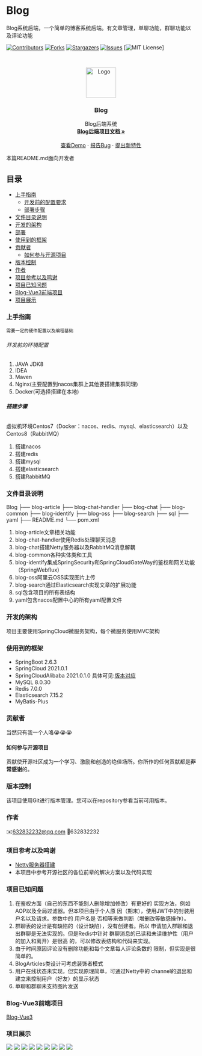 # Blog

Blog系统后端，一个简单的博客系统后端。有文章管理，单聊功能，群聊功能以及评论功能

[![Contributors][contributors-shield]][contributors-url]
[![Forks][forks-shield]][forks-url]
[![Stargazers][stars-shield]][stars-url]
[![Issues][issues-shield]][issues-url]
[![MIT License][license-shield]]


<!-- PROJECT LOGO -->
<br />

<p align="center">
  <a href="https://github.com/Cookici/blog/">
    <img src="images/logo.png" alt="Logo" width="80" height="80">
  </a>

<h3 align="center">Blog</h3>
  <p align="center">
    Blog后端系统
    <br />
    <a href="https://github.com/Cookici/blog"><strong>Blog后端项目文档 »</strong></a>
    <br />
    <br />
    <a href="https://github.com/Cookici/blog">查看Demo</a>
    ·
    <a href="https://github.com/Cookici/blog/issues">报告Bug</a>
    ·
    <a href="https://github.com/Cookici/blog/issues">提出新特性</a>
  </p>
</p>

本篇README.md面向开发者


## 目录

- [上手指南](#上手指南)
    - [开发前的配置要求](#开发前的配置要求)
    - [部署步骤](#部署步骤)
- [文件目录说明](#文件目录说明)
- [开发的架构](#开发的架构)
- [部署](#部署)
- [使用到的框架](#使用到的框架)
- [贡献者](#贡献者)
    - [如何参与开源项目](#如何参与开源项目)
- [版本控制](#版本控制)
- [作者](#作者)
- [项目参考以及鸣谢](#项目参考以及鸣谢)
- [项目已知问题](#项目已知问题)
- [Blog-Vue3前端项目](#Blog-Vue3前端项目)
- [项目展示](#项目展示)

### 上手指南
    需要一定的硬件配置以及编程基础


###### 开发前的环境配置
1. JAVA JDK8
2. IDEA
3. Maven
4. Nginx(主要配置到nacos集群上其他要搭建集群同理)
5. Docker(可选择搭建在本地)


###### **搭建步骤**
虚拟机环境Centos7（Docker：nacos、redis、mysql、elasticsearch）以及Centos8（RabbitMQ）
1. 搭建nacos
2. 搭建redis
3. 搭建mysql
4. 搭建elasticsearch
5. 搭建RabbitMQ


### 文件目录说明
Blog
├── blog-article
├── blog-chat-handler
├── blog-chat
├── blog-common
├── blog-identify
├── blog-oss
├── blog-search
├── sql
├── yaml
├── README.md
└── pom.xml

1. blog-article文章相关功能
2. blog-chat-handler使用Redis处理聊天消息
3. blog-chat搭建Netty服务器以及RabbitMQ消息解耦
4. blog-common各种实体类和工具
5. blog-identify集成SpringSecurity和SpringCloudGateWay的鉴权和网关功能（SpringWebflux）
6. blog-oss阿里云OSS实现图片上传
7. blog-search通过Elasticsearch实现文章的扩展功能
8. sql包含项目的所有表结构
9. yaml包含nacos配置中心的所有yaml配置文件


### 开发的架构
项目主要使用SpringCloud微服务架构，每个微服务使用MVC架构


### 使用到的框架
- SpringBoot 2.6.3
- SpringCloud 2021.0.1
- SpringCloudAlibaba 2021.0.1.0  具体可见:<a href="https://github.com/alibaba/spring-cloud-alibaba/wiki/%E7%89%88%E6%9C%AC%E8%AF%B4%E6%98%8E#%E7%BB%84%E4%BB%B6%E7%89%88%E6%9C%AC%E5%85%B3%E7%B3%BB">版本对应</a>
- MySQL 8.0.30
- Redis 7.0.0
- Elasticsearch 7.15.2
- MyBatis-Plus


### 贡献者
当然只有我一个人咯😭😭😭


#### 如何参与开源项目
贡献使开源社区成为一个学习、激励和创造的绝佳场所。你所作的任何贡献都是**非常感谢**的。


### 版本控制
该项目使用Git进行版本管理。您可以在repository参看当前可用版本。


### 作者
✉️632832232@qq.com
🐧632832232


### 项目参考以及鸣谢
- [Netty服务器搭建](https://github.com/194295git/yan)
- 本项目中参考开源社区的各位前辈的解决方案以及代码实现


### 项目已知问题
1. 在鉴权方面（自己的东西不能别人删除增加修改）有更好的
   实现方法，例如AOP以及全局过滤器。但本项目由于个人原
   因（期末），使用JWT中的封装用户名以及请求。参数中的
   用户名是 否相等来做判断（增删改等敏感操作）。
2. 群聊表的设计是有缺陷的（设计缺陷），没有创建者。所以
   申请加入群聊和退出群聊是无法实现的。但是Redis中针对
   群聊消息的已读和未读维护性（用户的加入和离开）是很高
   的，可以修改表结构和代码来实现。
3. 由于时间原因评论没有删除功能和每个文章每人评论条数的
   限制，但实现是很简单的。
4. BlogArticles类设计可考虑装饰者模式
5. 用户在线状态未实现，但实现原理简单，可通过Netty中的
   channel的退出和建立来控制用户（好友）的显示状态
6. 单聊和群聊未支持图片发送


### Blog-Vue3前端项目
<a href="https://github.com/Cookici/blog-vue/tree/main">Blog-Vue3</a>

### 项目展示
<img src="https://github.com/Cookici/blog/tree/main/img/1.png">
<img src="https://github.com/Cookici/blog/tree/main/img/2.png">
<img src="https://github.com/Cookici/blog/tree/main/img/3.png">
<img src="https://github.com/Cookici/blog/tree/main/img/4.png">
<img src="https://github.com/Cookici/blog/tree/main/img/5.png">
<img src="https://github.com/Cookici/blog/tree/main/img/6.png">
<img src="https://github.com/Cookici/blog/tree/main/img/7.png">
<img src="https://github.com/Cookici/blog/tree/main/img/8.png">
<img src="https://github.com/Cookici/blog/tree/main/img/9.png">

<!-- links -->

[your-project-path]: https://github.com/Cookici/blog/tree/main

[contributors-shield]: https://img.shields.io/github/contributors/Cookici/blog.svg?style=flat-square

[contributors-url]: https://github.com/Cookici/blog/graphs/contributors

[forks-shield]: https://img.shields.io/github/forks/Cookici/blog.svg?style=flat-square

[forks-url]: https://github.com/Cookici/blog/network/members

[stars-shield]: https://img.shields.io/github/stars/Cookici/blog.svg?style=flat-square

[stars-url]: https://github.com/Cookici/blog/stargazers

[issues-shield]: https://img.shields.io/github/issues/Cookici/blog.svg?style=flat-square

[issues-url]: https://img.shields.io/github/issues/Cookici/blog.svg

[license-shield]: https://img.shields.io/github/license/Cookici/blog.svg?style=flat-square
